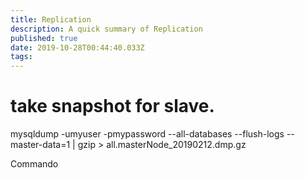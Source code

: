 ```yaml
---
title: Replication
description: A quick summary of Replication
published: true
date: 2019-10-28T00:44:40.033Z
tags: 
---
```


# take snapshot for slave.
mysqldump -umyuser -pmypassword --all-databases --flush-logs --master-data=1 | gzip > all.masterNode_20190212.dmp.gz

Commando